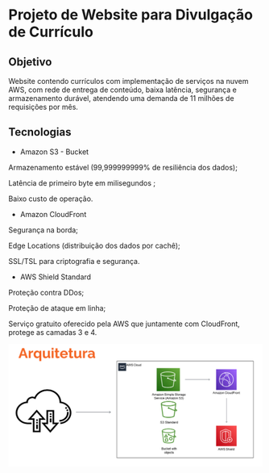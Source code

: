 # Projeto de Website para Divulgação de Currículo

## Objetivo

Website contendo currículos com implementação de serviços na nuvem AWS, com rede de entrega de conteúdo, baixa latência, segurança e armazenamento durável, atendendo uma demanda de 11 milhões de requisições por mês.

## Tecnologias

* Amazon S3 - Bucket
  
Armazenamento estável (99,999999999%  de resiliência dos dados);

Latência de primeiro byte em milisegundos ;

Baixo custo de operação.

* Amazon CloudFront

Segurança na borda;

Edge Locations (distribuição dos dados por cachê);

SSL/TSL para criptografia e segurança.

* AWS Shield Standard

Proteção contra DDos;

Proteção de ataque em linha;

Serviço gratuito oferecido pela AWS que juntamente com CloudFront, protege as camadas 3 e 4.

<img src = "https://github.com/brunobonatini/Projeto-AWS-Website/blob/main/Arquitetura-projeto.png">

